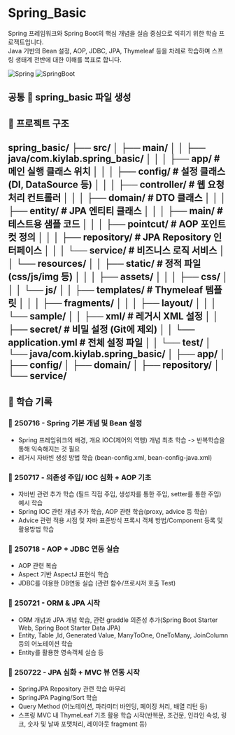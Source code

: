 # Spring_Basic
Spring 프레임워크와 Spring Boot의 핵심 개념을 실습 중심으로 익히기 위한 학습 프로젝트입니다.  
Java 기반의 Bean 설정, AOP, JDBC, JPA, Thymeleaf 등을 차례로 학습하며 스프링 생태계 전반에 대한 이해를 목표로 합니다.

![Spring](https://img.shields.io/badge/spring-6DB33F?style=for-the-badge&logo=spring&logoColor=white)
![SpringBoot](https://img.shields.io/badge/Spring%20Boot-6DB33F?style=for-the-badge&logo=springboot&logoColor=white)

## 공통 🌱 spring_basic 파일 생성 

## 📁 프로젝트 구조
spring_basic/
├── src/
│ ├── main/
│ │ ├── java/com.kiylab.spring_basic/
│ │ │ ├── app/ # 메인 실행 클래스 위치
│ │ │ ├── config/ # 설정 클래스 (DI, DataSource 등)
│ │ │ ├── controller/ # 웹 요청 처리 컨트롤러
│ │ │ ├── domain/ # DTO 클래스
│ │ │ ├── entity/ # JPA 엔티티 클래스
│ │ │ ├── main/ # 테스트용 샘플 코드
│ │ │ ├── pointcut/ # AOP 포인트컷 정의
│ │ │ ├── repository/ # JPA Repository 인터페이스
│ │ │ └── service/ # 비즈니스 로직 서비스
│ │ └── resources/
│ │ ├── static/ # 정적 파일(css/js/img 등)
│ │ │ ├── assets/
│ │ │ ├── css/
│ │ │ └── js/
│ │ ├── templates/ # Thymeleaf 템플릿
│ │ │ ├── fragments/
│ │ │ ├── layout/
│ │ │ └── sample/
│ │ ├── xml/ # 레거시 XML 설정
│ │ ├── secret/ # 비밀 설정 (Git에 제외)
│ │ └── application.yml # 전체 설정 파일
│
│ └── test/
│ └── java/com.kiylab.spring_basic/
│ ├── app/
│ ├── config/
│ ├── domain/
│ ├── repository/
│ └── service/
---
## 📅 학습 기록

### 📅 250716 - Spring 기본 개념 및 Bean 설정
- Spring 프레임워크의 배경, 개요 IOC(제어의 역행) 개념 최초 학습 -> 반복학습을 통해 익숙해지는 것 필요
- 레거시 자바빈 생성 방법 학습 (bean-config.xml, bean-config-java.xml)

### 📅 250717 - 의존성 주입/ IOC 심화 + AOP 기초
- 자바빈 관련 추가 학습 (필드 직접 주입, 생성자를 통한 주입, setter를 통한 주입) 예시 학습
- Spring IOC 관련 개념 추가 학습, AOP 관련 학습(proxy, advice 등 학습) 
- Advice 관련 적용 시점 및 자바 표준방식 프록시 객체 방법/Component 등록 및 활용방법 학습

### 📅 250718 - AOP + JDBC 연동 실습
- AOP 관련 복습
- Aspect 기반 AspectJ 표현식 학습
- JDBC를 이용한 DB연동 실습 (관련 함수/프로시저 호출 Test)

### 📅 250721 - ORM & JPA 시작
- ORM 개념과 JPA 개념 학습, 관련 graddle 의존성 추가(Spring Boot Starter Web, Spring Boot Starter Data JPA)
- Entity, Table ,Id, Generated Value, ManyToOne, OneToMany, JoinColumn 등의 어노테이션 학습
- Entity를 활용한 영속객체 실습 등

### 📅 250722 - JPA 심화 + MVC 뷰 연동 시작
- SpringJPA Repository 관련 학습 마무리
- SpringJPA Paging/Sort 학습
- Query Method (어노테이션, 파라미터 바인딩, 페이징 처리, 배열 리턴 등)
- 스프링 MVC 내 ThymeLeaf 기초 활용 학습 시작(반복문, 조건문, 인라인 속성, 링크, 숫자 및 날짜 포맷처리, 레이아웃 fragment 등)
